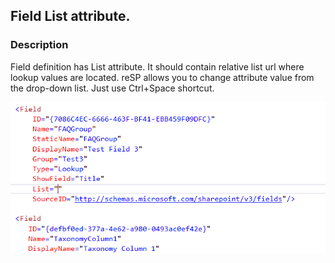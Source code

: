 ## Field List attribute.

### Description
Field definition has List attribute. It should contain relative list url where lookup values are located.
reSP allows you to change attribute value from the drop-down list.
Just use Ctrl+Space shortcut.

![Field List attribute image](../../../assets/listurl.gif)